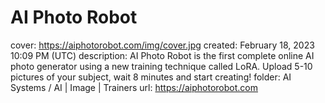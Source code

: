 # AI Photo Robot

cover: https://aiphotorobot.com/img/cover.jpg
created: February 18, 2023 10:09 PM (UTC)
description: AI Photo Robot is the first complete online AI photo generator using a new training technique called LoRA. Upload 5-10 pictures of your subject, wait 8 minutes and start creating!
folder: AI Systems / AI | Image | Trainers
url: https://aiphotorobot.com